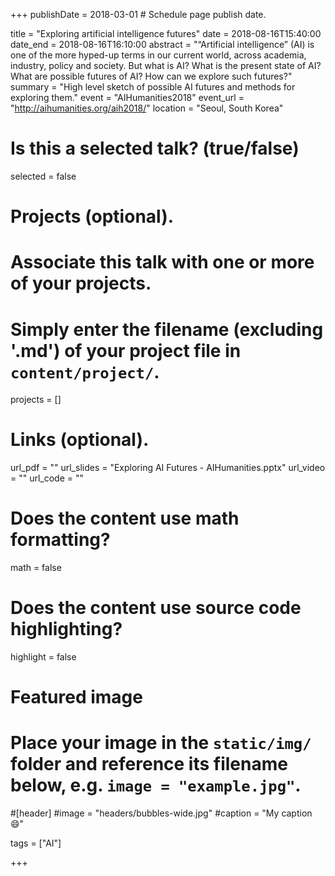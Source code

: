+++
publishDate = 2018-03-01 # Schedule page publish date.

title = "Exploring artificial intelligence futures"
date = 2018-08-16T15:40:00
date_end = 2018-08-16T16:10:00
abstract = "“Artificial intelligence” (AI) is one of the more hyped-up terms in our current world, across academia, industry, policy and society. But what is AI? What is the present state of AI? What are possible futures of AI? How can we explore such futures?" 
summary = "High level sketch of possible AI futures and methods for exploring them."
event = "AIHumanities2018"
event_url = "http://aihumanities.org/aih2018/"
location = "Seoul, South Korea"

# Is this a selected talk? (true/false)
selected = false

# Projects (optional).
#   Associate this talk with one or more of your projects.
#   Simply enter the filename (excluding '.md') of your project file in `content/project/`.
projects = []

# Links (optional).
url_pdf = ""
url_slides = "Exploring AI Futures - AIHumanities.pptx"
url_video = ""
url_code = ""

# Does the content use math formatting?
math = false

# Does the content use source code highlighting?
highlight = false

# Featured image
# Place your image in the `static/img/` folder and reference its filename below, e.g. `image = "example.jpg"`.
#[header]
#image = "headers/bubbles-wide.jpg"
#caption = "My caption :smile:"

tags = ["AI"]

+++
